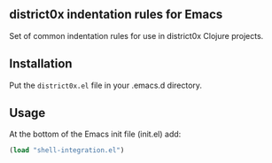 ## district0x indentation rules for Emacs

Set of common indentation rules for use in district0x Clojure projects. 

## Installation

Put the `district0x.el` file in your .emacs.d directory.

## Usage

At the bottom of the Emacs init file (init.el) add:

```lisp
(load "shell-integration.el")
```
